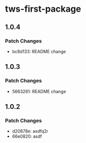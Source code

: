 # tws-first-package

## 1.0.4

### Patch Changes

- bc8d133: README change

## 1.0.3

### Patch Changes

- 5663261: README change

## 1.0.2

### Patch Changes

- d20878e: asdfq2r
- 66e0820: asdf
